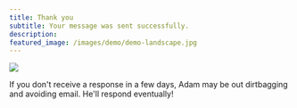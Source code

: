 ```yaml
---
title: Thank you
subtitle: Your message was sent successfully.
description: 
featured_image: /images/demo/demo-landscape.jpg
---
```


![](/images/demo/about.jpg)

If you don't receive a response in a few days, Adam may be out dirtbagging and avoiding email. He'll respond eventually!